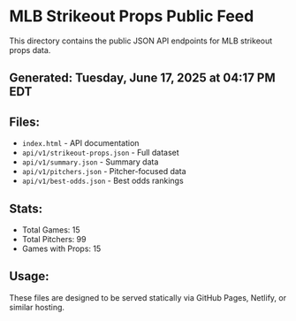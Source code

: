# MLB Strikeout Props Public Feed

This directory contains the public JSON API endpoints for MLB strikeout props data.

## Generated: Tuesday, June 17, 2025 at 04:17 PM EDT

## Files:
- `index.html` - API documentation
- `api/v1/strikeout-props.json` - Full dataset
- `api/v1/summary.json` - Summary data
- `api/v1/pitchers.json` - Pitcher-focused data  
- `api/v1/best-odds.json` - Best odds rankings

## Stats:
- Total Games: 15
- Total Pitchers: 99
- Games with Props: 15

## Usage:
These files are designed to be served statically via GitHub Pages, Netlify, or similar hosting.
